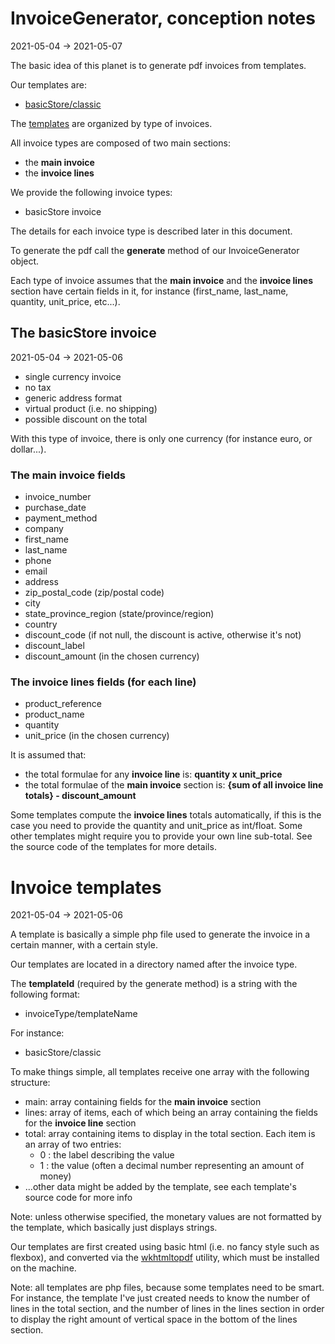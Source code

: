 InvoiceGenerator, conception notes
================
2021-05-04 -> 2021-05-07


The basic idea of this planet is to generate pdf invoices from templates.



Our templates are:


- [basicStore/classic](https://github.com/lingtalfi/InvoiceGenerator/blob/master/doc/pages/basic_store-classic.md)




The [templates](#invoice-templates) are organized by type of invoices.


All invoice types are composed of two main sections:

- the **main invoice**
- the **invoice lines**


We provide the following invoice types:


- basicStore invoice





The details for each invoice type is described later in this document.


To generate the pdf call the **generate** method of our InvoiceGenerator object.


Each type of invoice assumes that the **main invoice** and the **invoice lines** section have certain fields in it, for instance (first_name, last_name, quantity, unit_price, etc...).


The basicStore invoice
--------
2021-05-04 -> 2021-05-06


- single currency invoice
- no tax 
- generic address format
- virtual product (i.e. no shipping)
- possible discount on the total 



With this type of invoice, there is only one currency (for instance euro, or dollar...).


### The **main invoice** fields
 
- invoice_number    
- purchase_date     
- payment_method     
- company           
- first_name        
- last_name         
- phone        
- email       
- address           
- zip_postal_code   (zip/postal code)
- city              
- state_province_region (state/province/region) 
- country           
- discount_code (if not null, the discount is active, otherwise it's not)    
- discount_label    
- discount_amount   (in the chosen currency)



### The **invoice lines** fields (for each line)
 
- product_reference     
- product_name          
- quantity              
- unit_price (in the chosen currency)



It is assumed that:

- the total formulae for any **invoice line** is: **quantity x unit_price**
- the total formulae of the **main invoice** section is: **{sum of all invoice line totals} - discount_amount**


Some templates compute the **invoice lines** totals automatically, if this is the case you need to provide
the quantity and unit_price as int/float.
Some other templates might require you to provide your own line sub-total.
See the source code of the templates for more details.






Invoice templates
========
2021-05-04 -> 2021-05-06


A template is basically a simple php file used to generate the invoice in a certain manner, with a certain style.


Our templates are located in a directory named after the invoice type.

The **templateId** (required by the generate method) is a string with the following format:

- invoiceType/templateName

For instance:

- basicStore/classic


To make things simple, all templates receive one array with the following structure:


- main: array containing fields for the **main invoice** section 
- lines: array of items, each of which being an array containing the fields for the **invoice line** section
- total: array containing items to display in the total section. Each item is an array of two entries:
  - 0 : the label describing the value 
  - 1 : the value (often a decimal number representing an amount of money)
- ...other data might be added by the template, see each template's source code for more info



Note: unless otherwise specified, the monetary values are not formatted by the template, which basically just displays strings.


Our templates are first created using basic html (i.e. no fancy style such as flexbox), and converted via the [wkhtmltopdf](https://wkhtmltopdf.org/) utility, which must be installed
on the machine.


Note: all templates are php files, because some templates need to be smart. For instance, the template I've just created needs to know the number
of lines in the total section, and the number of lines in the lines section in order to display the right amount of vertical space in the bottom of the lines section.





